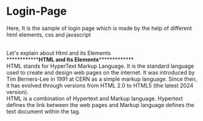 # Login-Page
<p>Here, It is the sample of login page which is made by the help of different html elements, css and javascript</p>
<br>
Let's explain about Html and its Elements
<br>
************<strong>HTML and Its Elements</strong>*************
<br>
HTML stands for HyperText Markup Language. It is the standard language used to create and design web pages on the internet.
It was introduced by Tim Berners-Lee in 1991 at CERN as a simple markup language. Since then, it has 
evolved through versions from HTML 2.0 to HTML5 (the latest 2024 version).
<br>
HTML is a combination of Hypertext and Markup language.
Hypertext defines the link between the web pages and Markup language defines the text document within the tag.
<br>





